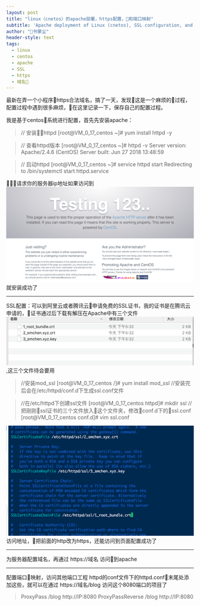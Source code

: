 ```yaml
---
layout: post
title: "linux（cnetos）的apache部署，https配置，和端口映射"
subtitle: 'Apache deployment of Linux (cnetos), SSL configuration, and domain mapping'
author: "书蒙尘"
header-style: text
tags:
  - linux
  - centos
  - apache
  - SSL
  - https
  - 域名
---
```


最新在弄一个小程序https合法域名，搞了一天，发现这是一个麻烦的过程，配置过程中遇到很多麻烦，在这里记录一下，保存自己的配置过程。

我是基于centos系统进行配置，首先先安装apache：

> // 安装httpd
[root@VM_0_17_centos ~]# yum install httpd -y

> // 查看httpd版本
[root@VM_0_17_centos ~]# httpd -v
Server version: Apache/2.4.6 (CentOS)
Server built:   Jun 27 2018 13:48:59

> // 启动httpd
[root@VM_0_17_centos ~]# service httpd start
Redirecting to /bin/systemctl start httpd.service

请求你的服务器ip地址如果访问到![img](/img/201810/apache.png)就安装成功了

---

SSL配置：可以到阿里云或者腾讯云申请免费的SSL证书，我的证书是在腾讯云申请的，证书通过后下载有解压在Apache中有三个文件![img](/img/201810/SSL.png),这三个文件待会要用



> //安装mod_ssl 
[root@VM_0_17_centos /]# yum install mod_ssl
//安装完后会在/etc/httpd/conf.d下生成ssl.conf文件

> //在/etc/httpd下创建ssl文件
[root@VM_0_17_centos httpd]# mkdir ssl
//把刚刚ssl证书的三个文件放入这个文件夹，修改conf.d下的ssl.conf
[root@VM_0_17_centos conf.d]# vim ssl.conf

![img](/img/201810/sslConf.png)
访问地址，把前面的http改为https，还能访问到页面配置成功了

---
为服务器配置域名，再通过 https://域名 访问到apache

---
配置端口映射，访问其他端口工程
httpd的conf文件下的httpd.conf末尾处添加这些，就可以在通过 https://域名/blog 访问这个8080端口的项目了

> ProxyPass  /blog http://IP:8080
ProxyPassReverse  /blog http://IP:8080